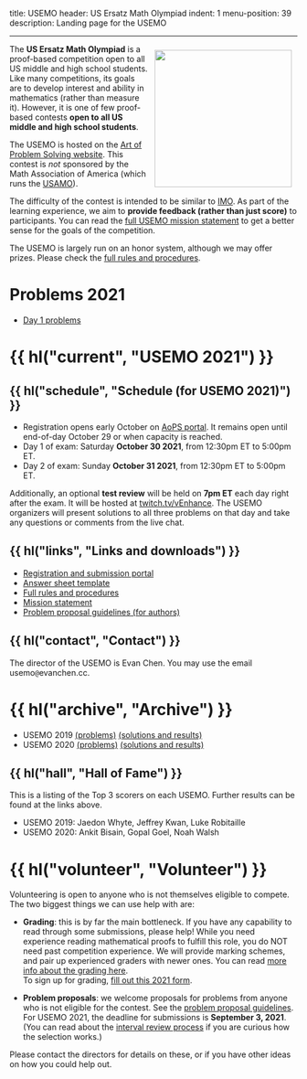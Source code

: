 title: USEMO
header: US Ersatz Math Olympiad
indent: 1
menu-position: 39
description: Landing page for the USEMO

---

<span style="float:right;padding:10px;">
<a href="static/usemo/usemo-logo.png">
<img width="240" src="static/usemo/usemo-logo.png" />
</a>
</span>

The **US Ersatz Math Olympiad** is a proof-based
competition open to all US middle and high school students.
Like many competitions, its goals are to
develop interest and ability in mathematics (rather than measure it).
However, it is one of few
proof-based contests **open to all US middle and high school students**.

The USEMO is hosted on the
[Art of Problem Solving website][aops-usemo].
This contest is *not* sponsored
by the Math Association of America
(which runs the [USAMO][usamo]).

The difficulty of the contest is intended to be similar to [IMO][imo].
As part of the learning experience,
we aim to **provide feedback (rather than just score)** to participants.
You can read the [full USEMO mission statement][mission]
to get a better sense for the goals of the competition.

The USEMO is largely run on an honor system, although we may offer prizes.
Please check the [full rules and procedures][rules].

# Problems 2021

- [Day 1 problems](https://web.evanchen.cc/upload/usemo-day-1-oct-30.pdf)

# {{ hl("current", "USEMO 2021") }}

## {{ hl("schedule", "Schedule (for USEMO 2021)") }}

- Registration opens early October
	on [AoPS portal](https://aops.com/contests/usemo/).
	It remains open until end-of-day October 29 or when capacity is reached.
- Day 1 of exam: Saturday **October 30 2021**, from 12:30pm ET to 5:00pm ET.
- Day 2 of exam: Sunday **October 31 2021**, from 12:30pm ET to 5:00pm ET.

Additionally, an optional **test review**
will be held on **7pm ET** each day right after the exam.
It will be hosted at [twitch.tv/vEnhance](https://twitch.tv/vEnhance).
The USEMO organizers will present solutions to all three problems
on that day and take any questions or comments from the live chat.

## {{ hl("links", "Links and downloads") }}

- [Registration and submission portal][aops-usemo]
- [Answer sheet template][answersheet]
- [Full rules and procedures][rules]
- [Mission statement][mission]
- [Problem proposal guidelines (for authors)][propose]

## {{ hl("contact", "Contact") }}

The director of the USEMO is Evan Chen.
You may use the email $\text{usemo}\texttt{@}\text{evanchen}{.}\text{cc}$.

# {{ hl("archive", "Archive") }}

- USEMO 2019 [(problems)](exams/USEMO-2019.pdf) [(solutions and results)](exams/report-usemo-2019.pdf)
- USEMO 2020 [(problems)](exams/USEMO-2020.pdf) [(solutions and results)](exams/report-usemo-2020.pdf)

## {{ hl("hall", "Hall of Fame") }}

This is a listing of the Top 3 scorers on each USEMO.
Further results can be found at the links above.

- USEMO 2019: Jaedon Whyte, Jeffrey Kwan, Luke Robitaille
- USEMO 2020: Ankit Bisain, Gopal Goel, Noah Walsh

# {{ hl("volunteer", "Volunteer") }}

Volunteering is open to anyone who is not themselves eligible to compete.
The two biggest things we can use help with are:

- **Grading**: this is by far the main bottleneck.
	If you have any capability to read through some submissions, please help!
	While you need experience reading mathematical proofs
	to fulfill this role, you do NOT need past competition experience.
	We will provide marking schemes,
	and pair up experienced graders with newer ones.
	You can read [more info about the grading here][grading-info].
	<br>
	To sign up for grading,
	[fill out this 2021 form](https://forms.gle/sBzaNAFLg3fzGKqw9).

- **Problem proposals**: we welcome proposals for problems
	from anyone who is not eligible for the contest.
	See the [problem proposal guidelines][propose].
	For USEMO 2021, the deadline for submissions is **September 3, 2021**.
	(You can read about the [interval review process][review]
	if you are curious how the selection works.)

Please contact the directors for details on these,
or if you have other ideas on how you could help out.

[usamts]: https://usamts.org/
[imo]: https://www.imo-official.org
[usamo]: https://en.wikipedia.org/wiki/United_States_of_America_Mathematical_Olympiad

[answersheet]: static/usemo/answer-template-usemo.pdf
[mission]: static/usemo/mission-usemo.pdf
[rules]: static/usemo/rules-usemo.pdf
[grading-info]: static/usemo/grading-brief-usemo.pdf
[propose]: static/usemo/proposal-guidelines-usemo.pdf
[signup]: https://forms.gle/P7tqip2xst8EMXLJ7
[aops-usemo]: https://www.aops.com/contests/usemo
[review]: https://blog.evanchen.cc/2020/12/16/usemo-problem-development-behind-the-scenes/
